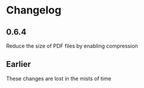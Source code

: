# Changelog

## 0.6.4

Reduce the size of PDF files by enabling compression

## Earlier

These changes are lost in the mists of time

